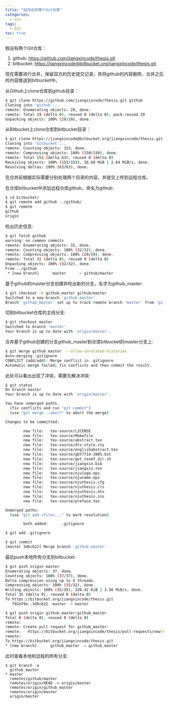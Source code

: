 ```yaml
---
title: "如何合并两个Git仓库"
categories:
  - vcs
tags:
  - Git
toc: true
---
```



假设有两个Git仓库：

1. github: <https://github.com/jiangxincode/thesis.git>
2. bitbucket: <https://jiangxincode@bitbucket.org/jiangxincode/thesis.git>

现在需要进行合并，保留双方的历史提交记录，并将github的内容删除，合并之后的内容推送到bitbucket中。

从Github上clone仓库到github目录：

```bash
$ git clone https://github.com/jiangxincode/thesis.git github
Cloning into 'github'...
remote: Enumerating objects: 29, done.
remote: Total 29 (delta 0), reused 0 (delta 0), pack-reused 29
Unpacking objects: 100% (29/29), done.
```

从Bitbucket上clone仓库到bitbucket目录：

```bash
$ git clone https://jiangxincode@bitbucket.org/jiangxincode/thesis.git bitbucket
Cloning into 'bitbucket'...
remote: Counting objects: 153, done.
remote: Compressing objects: 100% (150/150), done.
remote: Total 153 (delta 63), reused 0 (delta 0)
Receiving objects: 100% (153/153), 26.68 MiB | 2.64 MiB/s, done.
Resolving deltas: 100% (63/63), done.
```

在合并前根据实际需要分别处理两个目录的内容，并提交上传到远程仓库。

在仓库bitbucket中添加远程仓库github，命名为github:

```bash
$ cd bitbucket/
$ git remote add github ../github/
$ git remote
github
origin
```

检出历史信息:

```bash
$ git fetch github
warning: no common commits
remote: Enumerating objects: 32, done.
remote: Counting objects: 100% (32/32), done.
remote: Compressing objects: 100% (29/29), done.
remote: Total 32 (delta 8), reused 0 (delta 0)
Unpacking objects: 100% (32/32), done.
From ../github
 * [new branch]      master     -> github/master
```

基于github的master分支创建并检出新的分支，名字为github_master:

```bash
$ git checkout -b github_master github/master
Switched to a new branch 'github_master'
Branch 'github_master' set up to track remote branch 'master' from 'github'.
```

切到bitbucket仓库的主线分支:

```bash
$ git checkout master
Switched to branch 'master'
Your branch is up to date with 'origin/master'.
```

合并基于github创建的分支github_master到仓库bitbucket的master分支上:

```bash
$ git merge github_master  --allow-unrelated-histories
Auto-merging .gitignore
CONFLICT (add/add): Merge conflict in .gitignore
Automatic merge failed; fix conflicts and then commit the result.
```

此处可以看出出现了冲突，需要先解决冲突:

```bash
$ git status
On branch master
Your branch is up to date with 'origin/master'.

You have unmerged paths.
  (fix conflicts and run "git commit")
  (use "git merge --abort" to abort the merge)

Changes to be committed:

        new file:   tex-source/LICENSE
        new file:   tex-source/Makefile
        new file:   tex-source/abstract.tex
        new file:   tex-source/dtx-style.sty
        new file:   tex-source/englishabstract.tex
        new file:   tex-source/gbt7714-2005.bst
        new file:   tex-source/get_texmf_dir.sh
        new file:   tex-source/jiangxin.bib
        new file:   tex-source/jiangxin.tex
        new file:   tex-source/njulogo.eps
        new file:   tex-source/njuname.eps
        new file:   tex-source/njuthesis.cfg
        new file:   tex-source/njuthesis.cls
        new file:   tex-source/njuthesis.dtx
        new file:   tex-source/njuthesis.ins
        new file:   tex-source/preface.tex

Unmerged paths:
  (use "git add <file>..." to mark resolution)

        both added:      .gitignore

$ git add .gitignore

$ git commit
[master 3d6cb22] Merge branch 'github_master'
```

最后push本地所有分支到bitbucket:

```bash
$ git push origin master
Enumerating objects: 37, done.
Counting objects: 100% (37/37), done.
Delta compression using up to 4 threads.
Compressing objects: 100% (32/32), done.
Writing objects: 100% (35/35), 320.42 KiB | 3.56 MiB/s, done.
Total 35 (delta 9), reused 0 (delta 0)
To https://bitbucket.org/jiangxincode/thesis.git
   f92ef9e..3d6cb22  master -> master

$ git push origin github_master:github_master
Total 0 (delta 0), reused 0 (delta 0)
remote:
remote: Create pull request for github_master:
remote:   https://bitbucket.org/jiangxincode/thesis/pull-requests/new?source=github_master&t=1
remote:
To https://bitbucket.org/jiangxincode/thesis.git
* [new branch]      github_master -> github_master
```

此时查看本地和远程的所有分支:

```shell
$ git branch -a
  github_master
* master
  remotes/github/master
  remotes/origin/HEAD -> origin/master
  remotes/origin/github_master
  remotes/origin/master
  origin/master
```
